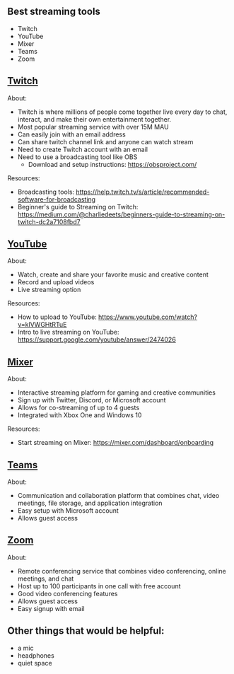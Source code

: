 ## Best streaming tools

- Twitch
- YouTube
- Mixer
- Teams
- Zoom

## [Twitch](https://www.twitch.tv/)
About:
- Twitch is where millions of people come together live every day to chat, interact, and make their own entertainment together.
- Most popular streaming service with over 15M MAU
- Can easily join with an email address
- Can share twitch channel link and anyone can watch stream
- Need to create Twitch account with an email
- Need to use a broadcasting tool like OBS
  - Download and setup instructions: https://obsproject.com/
  
Resources:
- Broadcasting tools: https://help.twitch.tv/s/article/recommended-software-for-broadcasting
- Beginner's guide to Streaming on Twitch: https://medium.com/@charliedeets/beginners-guide-to-streaming-on-twitch-dc2a7108fbd7

## [YouTube](https://www.youtube.com/)
About:
- Watch, create and share your favorite music and creative content
- Record and upload videos
- Live streaming option

Resources:
- How to upload to YouTube: https://www.youtube.com/watch?v=klVWGHtRTuE
- Intro to live streaming on YouTube: https://support.google.com/youtube/answer/2474026

## [Mixer](https://mixer.com/)
About:
- Interactive streaming platform for gaming and creative communities
- Sign up with Twitter, Discord, or Microsoft account
- Allows for co-streaming of up to 4 guests
- Integrated with Xbox One and Windows 10

Resources:
- Start streaming on Mixer: https://mixer.com/dashboard/onboarding

## [Teams](https://teams.microsoft.com/)
About: 
- Communication and collaboration platform that combines chat, video meetings, file storage, and application integration
- Easy setup with Microsoft account
- Allows guest access

## [Zoom](https://zoom.us/)
About:
- Remote conferencing service that combines video conferencing, online meetings, and chat
- Host up to 100 participants in one call with free account
- Good video conferencing features
- Allows guest access
- Easy signup with email

## Other things that would be helpful:
- a mic
- headphones
- quiet space
